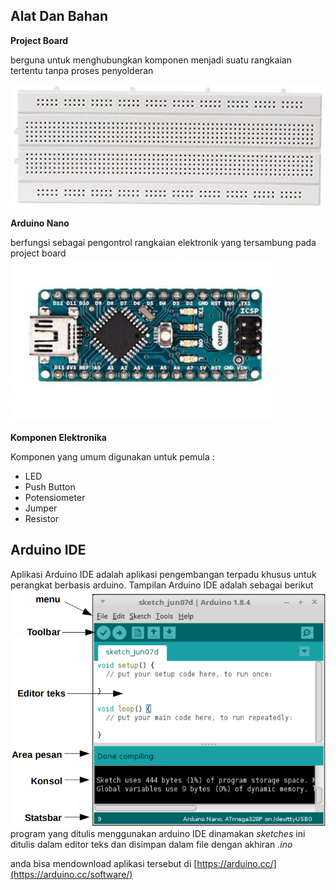 ## Alat Dan Bahan ##
**Project Board**

berguna untuk menghubungkan komponen menjadi suatu rangkaian tertentu tanpa proses penyolderan

![Bentuk Fisik ProjectBoard](Images/ProjectBoard.jpeg)

**Arduino Nano**

berfungsi sebagai pengontrol rangkaian elektronik yang tersambung pada project board
![Bentuk Fisik Arduino Nano](Images/arduino_nano.PNG)

**Komponen Elektronika**

Komponen yang umum digunakan untuk pemula :

- LED
- Push Button
- Potensiometer
- Jumper
- Resistor

## Arduino IDE ##
Aplikasi Arduino IDE adalah aplikasi pengembangan terpadu khusus
untuk perangkat berbasis arduino. Tampilan Arduino IDE adalah sebagai berikut
![Tampilan Arduino IDE](Images/arduino_gui.PNG)
program yang ditulis menggunakan arduino IDE dinamakan *sketches* ini ditulis dalam editor teks dan disimpan dalam file dengan akhiran *.ino*


anda bisa mendownload aplikasi tersebut di [https://arduino.cc/](https://arduino.cc/software/)
